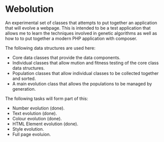 Webolution
==========

An experimental set of classes that attempts to put together an application that will evolve a webpage. This is intended
to be a test application that allows me to learn the techniques involved in genetic algorithms as well as how to to
put together a modern PHP application with composer.


The following data structures are used here:

- Core data classes that provide the data components.
- Individual classes that allow mution and fitness testing of the core class data structures.
- Population classes that allow individual classes to be collected together and sorted.
- A main evolution class that allows the populations to be managed by generation.

The following tasks will form part of this:

- Number evolution (done).
- Text evolution (done).
- Colour evolution (done).
- HTML Element evolution (done).
- Style evolution.
- Full page evoluion.